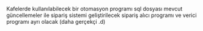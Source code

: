 Kafelerde kullanılabilecek bir otomasyon programı
sql dosyası mevcut
güncellemeler ile sipariş sistemi geliştirilecek
sipariş alıcı programı ve verici programı ayrı olacak (daha gerçekçi .d)

